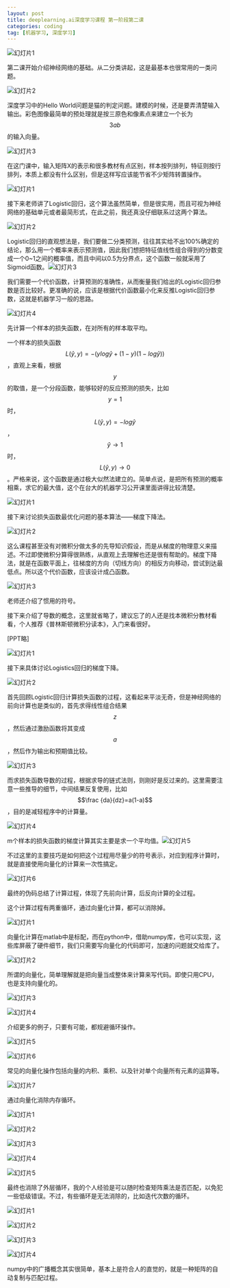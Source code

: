 ```yaml
---
layout: post
title: deeplearning.ai深度学习课程 第一阶段第二课
categories: coding
tag: [机器学习, 深度学习]
---
```


![幻灯片1](\img\C1W2L01\幻灯片1.JPG)

第二课开始介绍神经网络的基础。从二分类讲起，这是最基本也很常用的一类问题。<!-- more -->

![幻灯片2](\img\C1W2L01\幻灯片2.JPG)

深度学习中的Hello World问题是猫的判定问题。建模的时候，还是要弄清楚输入输出。彩色图像最简单的预处理就是按三原色和像素点来建立一个长为$$3ab$$的输入向量。

![幻灯片3](\img\C1W2L01\幻灯片3.JPG)

在这门课中，输入矩阵X的表示和很多教材有点区别，样本按列排列，特征则按行排列，本质上都没有什么区别，但是这样写应该能节省不少矩阵转置操作。

![幻灯片1](\img\C1W2L02\幻灯片1.JPG)

接下来老师讲了Logistic回归，这个算法虽然简单，但是很实用，而且可视为神经网络的基础单元或者最简形式，在此之前，我还真没仔细联系过这两个算法。

![幻灯片2](\img\C1W2L02\幻灯片2.JPG)

Logistic回归的直观想法是，我们要做二分类预测，往往其实给不出100%确定的结论，那么用一个概率来表示预测值，因此我们想把特征值线性组合得到的分数变成一个0~1之间的概率值，而且中间以0.5为分界点，这个函数一般就采用了Sigmoid函数。![幻灯片3](\img\C1W2L02\幻灯片3.JPG)

我们需要一个代价函数，计算预测的准确性，从而衡量我们给出的Logistic回归参数是否比较好。更准确的说，应该是根据代价函数最小化来反推Logistic回归参数，这就是机器学习一般的思路。

![幻灯片4](\img\C1W2L02\幻灯片4.JPG)

先计算一个样本的损失函数，在对所有的样本取平均。

一个样本的损失函数$$L(\widehat{y}, y)=-(ylog\widehat{y}+(1-y)(1-log\widehat{y}))$$，直观上来看，根据$$y$$的取值，是一个分段函数，能够较好的反应预测的损失，比如$$y=1$$时，$$L(\widehat{y}, y)=-log\widehat{y}$$，$$\widehat{y}\rightarrow1$$时，$$L(\widehat{y}, y)\rightarrow0$$。严格来说，这个函数是通过极大似然法建立的。简单点说，是把所有预测的概率相乘，求它的最大值，这个在台大的机器学习公开课里面讲得比较清楚。

![幻灯片1](\img\C1W2L03\幻灯片1.JPG)

接下来讨论损失函数最优化问题的基本算法——梯度下降法。

![幻灯片2](\img\C1W2L03\幻灯片2.JPG)

这么课程甚至没有对微积分做太多的先导知识假设，而是从梯度的物理意义来描述。不过即使微积分算得很熟练，从直观上去理解也还是很有帮助的。梯度下降法，就是在函数平面上，往梯度的方向（切线方向）的相反方向移动，尝试到达最低点。所以这个代价函数，应该设计成凸函数。

![幻灯片3](\img\C1W2L03\幻灯片3.JPG)

老师还介绍了惯用的符号。

接下来介绍了导数的概念，这里就省略了，建议忘了的人还是找本微积分教材看看，个人推荐《普林斯顿微积分读本》，入门来看很好。

[PPT略]

![幻灯片1](\img\C1W2L06\幻灯片1.JPG)

接下来具体讨论Logistics回归的梯度下降。

![幻灯片2](\img\C1W2L06\幻灯片2.JPG)

首先回顾Logistic回归计算损失函数的过程，这看起来平淡无奇，但是神经网络的前向计算也是类似的，首先求得线性组合结果$$z$$，然后通过激励函数将其变成 $$a$$，然后作为输出和预期值比较。

![幻灯片3](\img\C1W2L06\幻灯片3.JPG)

而求损失函数导数的过程，根据求导的链式法则，则刚好是反过来的。这里需要注意一些推导的细节，中间结果反复使用，比如$$\frac {da}{dz}=a(1-a)$$，目的是减轻程序中的计算量。

![幻灯片4](\img\C1W2L06\幻灯片4.JPG)



m个样本的损失函数的梯度计算其实主要是求一个平均值。![幻灯片5](\img\C1W2L06\幻灯片5.JPG)

不过这里的主要技巧是如何把这个过程用尽量少的符号表示，对应到程序计算时，就是直接使用向量化的计算来一次性搞定。

![幻灯片6](\img\C1W2L06\幻灯片6.JPG)

最终的伪码总结了计算过程，体现了先前向计算，后反向计算的全过程。

这个计算过程有两重循环，通过向量化计算，都可以消除掉。

![幻灯片1](\img\C1W2L07\幻灯片1.JPG)

向量化计算在matlab中是标配，而在python中，借助numpy库，也可以实现，这些库屏蔽了硬件细节，我们只需要写向量化的代码即可，加速的问题就交给库了。

![幻灯片2](\img\C1W2L07\幻灯片2.JPG)

所谓的向量化，简单理解就是把向量当成整体来计算来写代码。即使只用CPU，也是支持向量化的。

![幻灯片3](\img\C1W2L07\幻灯片3.JPG)

![幻灯片4](\img\C1W2L07\幻灯片4.JPG)

介绍更多的例子，只要有可能，都规避循环操作。

![幻灯片5](\img\C1W2L07\幻灯片5.JPG)

![幻灯片6](\img\C1W2L07\幻灯片6.JPG)

常见的向量化操作包括向量的内积、乘积、以及针对单个向量所有元素的运算等。

![幻灯片7](\img\C1W2L07\幻灯片7.JPG)

通过向量化消除内存循环。

![幻灯片1](\img\C1W2L08\幻灯片1.JPG)

![幻灯片2](\img\C1W2L08\幻灯片2.JPG)

![幻灯片3](\img\C1W2L08\幻灯片3.JPG)

![幻灯片4](\img\C1W2L08\幻灯片4.JPG)

![幻灯片5](\img\C1W2L08\幻灯片5.JPG)

最终也消除了外层循环，我的个人经验是可以随时检查矩阵乘法是否匹配，以免犯一些低级错误。不过，有些循环是无法消除的，比如迭代次数的循环。

![幻灯片1](\img\C1W2L09\幻灯片1.JPG)



![幻灯片2](\img\C1W2L09\幻灯片2.JPG)

![幻灯片3](\img\C1W2L09\幻灯片3.JPG)

![幻灯片4](\img\C1W2L09\幻灯片4.JPG)

numpy中的广播概念其实很简单，基本上是符合人的直觉的，就是一种矩阵的自动复制与匹配过程。

